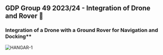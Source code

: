 ## GDP Group 49 2023/24 - Integration of Drone and Rover 👋

### Integration of a Drone with a Ground Rover for Navigation and Docking**


![HANGAR-1](https://github.com/DroneDock/.github/assets/107824428/fafbb6cc-cc6d-4d14-a74d-63adbc21c598)

<!--

**Integration of a Drone with a Ground Rover for Navigation and Docking**

🙋‍♀️ A short introduction - what is your organization all about?
🌈 Contribution guidelines - how can the community get involved?
👩‍💻 Useful resources - where can the community find your docs? Is there anything else the community should know?
🍿 Fun facts - what does your team eat for breakfast?
🧙 Remember, you can do mighty things with the power of [Markdown](https://docs.github.com/github/writing-on-github/getting-started-with-writing-and-formatting-on-github/basic-writing-and-formatting-syntax)
-->
